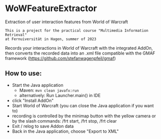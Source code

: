 # WoWFeatureExtractor
Extraction of user interaction features from World of Warcraft
~~~~~~~~~~~~~~~~~~~~~~~~~~~~~~~~~~~~~~~~~~~~~~~~~~~~~~~~~~~~~~
This is a project for the practical course "Multimedia Information Retrieval"
at Fernuiversität in Hagen, summer of 2023
~~~~~~~~~~~~~~~~~~~~~~~~~~~~~~~~~~~~~~~~~~~~~~~~~~~~~~~~~~~~~~
Records your interactions in World of Warcraft with the integrated AddOn,
then converts the recorded data into an .xml file 
compatible with the GMAF framework (https://github.com/stefanwagenpfeil/gmaf)

How to use:
-------------
- Start the Java application
  - Maven:
`mvn clean javafx:run`
  - alternatively: Run Launcher.main() in IDE
- click "Install AddOn"
- Start World of Warcraft (you can close the Java application if you want to)
- recording is controlled by the minimap button with the yellow camera or by the slash commands: /frt start, /frt stop, /frt clear
- Exit / relog to save Addon data
- Back in the Java application, choose "Export to XML"
